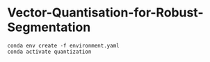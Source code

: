 # Vector-Quantisation-for-Robust-Segmentation

```
conda env create -f environment.yaml
conda activate quantization
```
